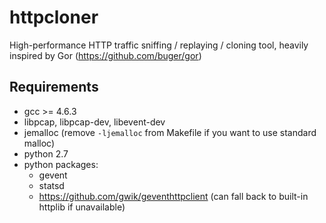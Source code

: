 httpcloner
==========

High-performance HTTP traffic sniffing / replaying / cloning tool, heavily inspired by Gor (https://github.com/buger/gor)


Requirements
------------

* gcc >= 4.6.3
* libpcap, libpcap-dev, libevent-dev
* jemalloc (remove ``-ljemalloc`` from Makefile if you want to use standard malloc)
* python 2.7
* python packages:
    * gevent
    * statsd
    * https://github.com/gwik/geventhttpclient (can fall back to built-in httplib if unavailable)

